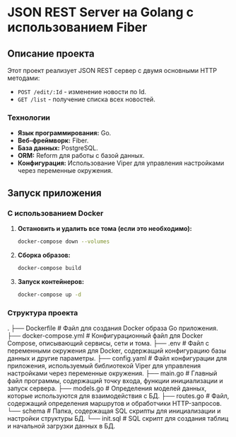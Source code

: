 # JSON REST Server на Golang с использованием Fiber

## Описание проекта

Этот проект реализует JSON REST сервер с двумя основными HTTP методами:

- `POST /edit/:Id` - изменение новости по Id.
- `GET /list` - получение списка всех новостей.

### Технологии

- **Язык программирования:** Go.
- **Веб-фреймворк:** Fiber.
- **База данных:** PostgreSQL.
- **ORM:** Reform для работы с базой данных.
- **Конфигурация:** Использование Viper для управления настройками через переменные окружения.

## Запуск приложения

### С использованием Docker

1. **Остановить и удалить все тома (если это необходимо):**

    ```bash
    docker-compose down --volumes
    ```

2. **Сборка образов:**

    ```bash
    docker-compose build
    ```

3. **Запуск контейнеров:**

    ```bash
    docker-compose up -d
    ```

### Структура проекта

.
├── Dockerfile                 # Файл для создания Docker образа Go приложения.
├── docker-compose.yml         # Конфигурационный файл для Docker Compose, описывающий сервисы, сети и тома.
├── .env                       # Файл с переменными окружения для Docker, содержащий конфигурацию базы данных и другие параметры.
├── config.yaml                # Файл конфигурации для приложения, используемый библиотекой Viper для управления настройками через переменные окружения.
├── main.go                    # Главный файл программы, содержащий точку входа, функции инициализации и запуск сервера.
├── models.go                  # Определения моделей данных, которые используются для взаимодействия с БД.
├── routes.go                  # Файл, содержащий определения маршрутов и обработчики HTTP-запросов.
└── schema                     # Папка, содержащая SQL скрипты для инициализации и настройки структуры БД.
    └── init.sql               # SQL скрипт для создания таблиц и начальной загрузки данных в БД.

